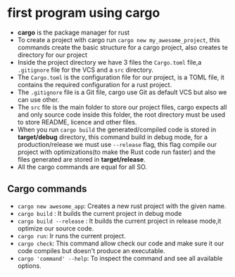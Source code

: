 # first program using cargo

- **cargo** is the package manager for rust
- To create a project with cargo run `cargo new my_awesome_project`, this commands create the basic structure for a cargo project, also creates te directory for our project
- Inside the project directory we have 3 files the `Cargo.toml` file,a `.gitignore` file for the VCS and a `src` directory.
- The `Cargo.toml` is the configuration file for our project, is a TOML file, it contains the required configuration for a rust project.
- The `.gitignore` file is a Git file, cargo use Git as default VCS but also we can use other.
- The `src` file is the main folder to store our project files, cargo expects all and only source code inside this folder, the root directory must be used to store README, licence and other files.
- When you run `cargo build` the generated/compiled code is stored in **target/debug** directory, this command build in debug mode, for a production/release we must use `--release` flag, this flag compile our project with optimizations(to make the Rust code run faster) and the files generated are stored in **target/release**.
- All the cargo commands are equal for all SO.

## Cargo commands

- `cargo new awesome_app`: Creates a new rust project with the given name.
- `cargo build` : It builds the current project in debug mode
- `cargo build --release` : It builds the current project in release mode,it optimize our source code.
- `cargo run`: Ir runs the current project.
- `cargo check`: This command allow check our code and make sure it our code compiles but doesn't produce an executable.
- `cargo 'command' --help`: To inspect the command and see all available options.

